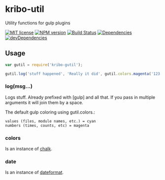 # kribo-util

Utility functions for gulp plugins

[![MIT license][MIT-image]][MIT-url] [![NPM version][npm-image]][npm-url] [![Build Status][travis-image]][travis-url] [![Dependencies][dep-image]][dep-url] [![devDependencies][devdep-image]][devdep-url]

## Usage

```javascript
var gutil = require('kribo-gutil');

gutil.log('stuff happened', 'Really it did', gutil.colors.magenta('123'));

```

### log(msg...)

Logs stuff. Already prefixed with [gulp] and all that. If you pass in multiple arguments it will join them by a space.

The default gulp coloring using gutil.colors.<color>:
```
values (files, module names, etc.) = cyan
numbers (times, counts, etc) = magenta
```

### colors

Is an instance of [chalk](https://github.com/sindresorhus/chalk).

### date

Is an instance of [dateformat](https://github.com/felixge/node-dateformat).



[npm-url]: https://www.npmjs.com/package/kribo-util
[npm-image]: https://img.shields.io/npm/v/kribo-util.svg?style=flat

[travis-url]: https://travis-ci.org/ScorpioCoding/kribo-util
[travis-image]: https://travis-ci.org/ScorpioCoding/kribo-util.svg?branch=master

[dep-url]: https://david-dm.org/ScorpioCoding/kribo-util
[dep-image]: http://img.shields.io/david/ScorpioCoding/kribo-util.svg?style=flat
[devdep-url]: https://david-dm.org/ScorpioCoding/kribo-util?type=dev
[devdep-image]: https://david-dm.org/ScorpioCoding/kribo-util/dev-status.svg?style=flat

[MIT-url]: http://opensource.org/licenses/MIT
[MIT-image]: http://img.shields.io/badge/license-MIT-brightgreen.svg








